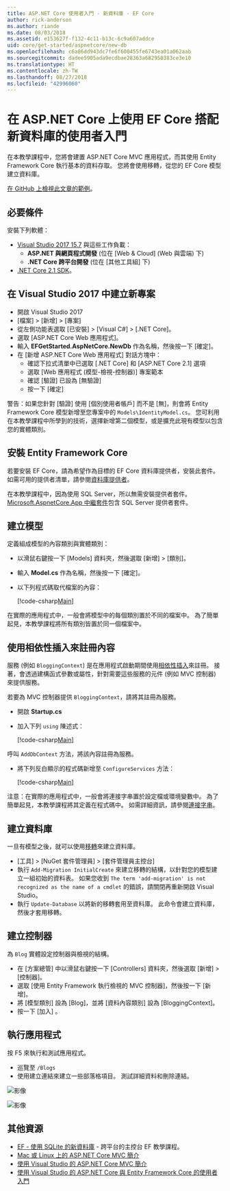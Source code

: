 ```yaml
---
title: ASP.NET Core 使用者入門 - 新資料庫 - EF Core
author: rick-anderson
ms.author: riande
ms.date: 08/03/2018
ms.assetid: e153627f-f132-4c11-b13c-6c9a607addce
uid: core/get-started/aspnetcore/new-db
ms.openlocfilehash: c6a86dd943dc7fe6f600455fe6743ea01a062aab
ms.sourcegitcommit: dadee5905ada9ecdbae28363a682950383ce3e10
ms.translationtype: HT
ms.contentlocale: zh-TW
ms.lasthandoff: 08/27/2018
ms.locfileid: "42996060"
---
```

# <a name="getting-started-with-ef-core-on-aspnet-core-with-a-new-database"></a>在 ASP.NET Core 上使用 EF Core 搭配新資料庫的使用者入門

在本教學課程中，您將會建置 ASP.NET Core MVC 應用程式，而其使用 Entity Framework Core 執行基本的資料存取。 您將會使用移轉，從您的 EF Core 模型建立資料庫。

[在 GitHub 上檢視此文章的範例](https://github.com/aspnet/EntityFramework.Docs/tree/master/samples/core/GetStarted/AspNetCore/EFGetStarted.AspNetCore.NewDb)。

## <a name="prerequisites"></a>必要條件

安裝下列軟體：

* [Visual Studio 2017 15.7](https://www.visualstudio.com/downloads/) 與這些工作負載：
  * **ASP.NET 與網頁程式開發** (位在 [Web & Cloud] \(Web 與雲端) 下)
  * **.NET Core 跨平台開發** (位在 [其他工具組] 下)
* [.NET Core 2.1 SDK](https://www.microsoft.com/net/download/core)。

## <a name="create-a-new-project-in-visual-studio-2017"></a>在 Visual Studio 2017 中建立新專案

* 開啟 Visual Studio 2017
* [檔案] > [新增] > [專案]
* 從左側功能表選取 [已安裝] > [Visual C#] > [.NET Core]。
* 選取 [ASP.NET Core Web 應用程式]。
* 輸入 **EFGetStarted.AspNetCore.NewDb** 作為名稱，然後按一下 [確定]。
* 在 [新增 ASP.NET Core Web 應用程式] 對話方塊中：
  * 確認下拉式清單中已選取 [.NET Core] 和 [ASP.NET Core 2.1] 選項
  * 選取 [Web 應用程式 (模型-檢視-控制器)] 專案範本
  * 確認 [驗證] 已設為 [無驗證]
  * 按一下 [確定] 

警告：如果您針對 [驗證] 使用 [個別使用者帳戶] 而不是 [無]，則會將 Entity Framework Core 模型新增至您專案中的 `Models\IdentityModel.cs`。 您可利用在本教學課程中所學到的技術，選擇新增第二個模型，或是擴充此現有模型以包含您的實體類別。

## <a name="install-entity-framework-core"></a>安裝 Entity Framework Core

若要安裝 EF Core，請為希望作為目標的 EF Core 資料庫提供者，安裝此套件。 如需可用的提供者清單，請參閱[資料庫提供者](../../providers/index.md)。 

在本教學課程中，因為使用 SQL Server，所以無需安裝提供者套件。 [Microsoft.AspnetCore.App 中繼套件](https://docs.microsoft.com/en-us/aspnet/core/fundamentals/metapackage-app?view=aspnetcore-2.1)包含 SQL Server 提供者套件。

## <a name="create-the-model"></a>建立模型

定義組成模型的內容類別與實體類別：

* 以滑鼠右鍵按一下 [Models] 資料夾，然後選取 [新增] > [類別]。
* 輸入 **Model.cs** 作為名稱，然後按一下 [確定]。
* 以下列程式碼取代檔案的內容：

  [!code-csharp[Main](../../../../samples/core/GetStarted/AspNetCore/EFGetStarted.AspNetCore.NewDb/Models/Model.cs)]

在實際的應用程式中，一般會將模型中的每個類別置於不同的檔案中。 為了簡單起見，本教學課程將所有類別皆置於同一個檔案中。

## <a name="register-your-context-with-dependency-injection"></a>使用相依性插入來註冊內容

服務 (例如 `BloggingContext`) 是在應用程式啟動期間使用[相依性插入](http://docs.asp.net/en/latest/fundamentals/dependency-injection.html)來註冊。 接著，會透過建構函式參數或屬性，針對需要這些服務的元件 (例如 MVC 控制器) 來提供服務。

若要為 MVC 控制器提供 `BloggingContext`，請將其註冊為服務。

* 開啟 **Startup.cs**
* 加入下列 `using` 陳述式：

  [!code-csharp[Main](../../../../samples/core/GetStarted/AspNetCore/EFGetStarted.AspNetCore.NewDb/Startup.cs#AddedUsings)]

呼叫 `AddDbContext` 方法，將該內容註冊為服務。

* 將下列反白顯示的程式碼新增至 `ConfigureServices` 方法：

  [!code-csharp[Main](../../../../samples/core/GetStarted/AspNetCore/EFGetStarted.AspNetCore.NewDb/Startup.cs?name=ConfigureServices&highlight=13-14)]

注意：在實際的應用程式中，一般會將連接字串置於設定檔或環境變數中。 為了簡單起見，本教學課程將其定義在程式碼中。 如需詳細資訊，請參閱[連接字串](../../miscellaneous/connection-strings.md)。

## <a name="create-the-database"></a>建立資料庫

一旦有模型之後，就可以使用[移轉](https://docs.microsoft.com/aspnet/core/data/ef-mvc/migrations#introduction-to-migrations)來建立資料庫。

* [工具] > [NuGet 套件管理員] > [套件管理員主控台]
* 執行 `Add-Migration InitialCreate` 來建立移轉的結構，以針對您的模型建立一組初始的資料表。 如果您收到 `The term 'add-migration' is not recognized as the name of a cmdlet` 的錯誤，請關閉再重新開啟 Visual Studio。
* 執行 `Update-Database` 以將新的移轉套用至資料庫。 此命令會建立資料庫，然後才套用移轉。

## <a name="create-a-controller"></a>建立控制器

為 `Blog` 實體設定控制器與檢視的結構。

* 在 [方案總管] 中以滑鼠右鍵按一下 [Controllers] 資料夾，然後選取 [新增] > [控制器]。
* 選取 [使用 Entity Framework 執行檢視的 MVC 控制器]，然後按一下 [新增]。
* 將 [模型類別] 設為 [Blog]，並將 [資料內容類別] 設為 [BloggingContext]。
* 按一下 [加入] 。


## <a name="run-the-application"></a>執行應用程式

按 F5 來執行和測試應用程式。

* 巡覽至 `/Blogs`
* 使用建立連結來建立一些部落格項目。 測試詳細資料和刪除連結。

![影像](_static/create.png)

![影像](_static/index-new-db.png)

## <a name="additional-resources"></a>其他資源

* [EF - 使用 SQLite 的新資料庫](xref:core/get-started/netcore/new-db-sqlite) - 跨平台的主控台 EF 教學課程。
* [Mac 或 Linux 上的 ASP.NET Core MVC 簡介](https://docs.microsoft.com/aspnet/core/tutorials/first-mvc-app-xplat/index)
* [使用 Visual Studio 的 ASP.NET Core MVC 簡介](https://docs.microsoft.com/aspnet/core/tutorials/first-mvc-app/index)
* [使用 Visual Studio 的 ASP.NET Core 與 Entity Framework Core 的使用者入門](https://docs.microsoft.com/aspnet/core/data/ef-mvc/index)
